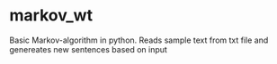 # markov_wt
Basic Markov-algorithm in python. Reads sample text from txt file and genereates new sentences based on input
